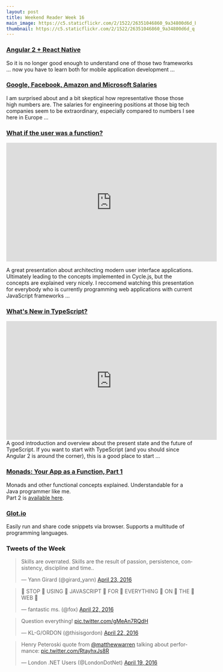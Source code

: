 ```yaml
---
layout: post
title: Weekend Reader Week 16
main_image: https://c5.staticflickr.com/2/1522/26351046860_9a34800d6d_b.jpg
thumbnail: https://c5.staticflickr.com/2/1522/26351046860_9a34800d6d_q.jpg
---
```


### [Angular 2 + React Native](http://angularjs.blogspot.ch/2016/04/angular-2-react-native.html)
So it is no longer good enough to understand one of those two frameworks ... now you have to learn both for mobile application development ...


### [Google, Facebook, Amazon and Microsoft Salaries](https://blog.step.com/2016/04/08/an-open-source-project-for-tech-salaries/)
I am surprised about and a bit skeptical how representative those those high numbers are. The salaries for engineering positions at those big tech companies seem to be extraordinary, especially compared to numbers I see here in Europe ...


### [What if the user was a function? ](https://www.youtube.com/watch?v=1zj7M1LnJV4)

<iframe width="560" height="315" src="https://www.youtube.com/embed/1zj7M1LnJV4" frameborder="0" allowfullscreen></iframe>

A great presentation about architecting modern user interface applications. Ultimately leading to the concepts implemented in Cycle.js, but the concepts are explained very nicely. I reccomend watching this presentation for everybody who is currently programming web applications with current JavaScript frameworks ...


### [What's New in TypeScript?](https://channel9.msdn.com/Events/Build/2016/B881)
<iframe src="https://channel9.msdn.com/Events/Build/2016/B881/player" width="560" height="315" allowFullScreen frameBorder="0"></iframe>
A good introduction and overview about the present state and the future of TypeScript. If you want to start with TypeScript (and you should since Angular 2 is around the corner), this is a good place to start ...


### [Monads: Your App as a Function, Part 1](https://mttkay.github.io/blog/2014/01/25/your-app-as-a-function/)
Monads and other functional concepts explained. Understandable for a Java programmer like me.  
Part 2 is [available here](https://mttkay.github.io/blog/2014/01/25/monads-your-app-as-a-function-part-2/).


### [Glot.io](https://glot.io/)
Easily run and share code snippets via browser. Supports a multitude of programming languages.



### Tweets of the Week
<blockquote class="twitter-tweet" data-lang="en"><p lang="en" dir="ltr">Skills are overrated. Skills are the result of passion, persistence, consistency, discipline and time..</p>&mdash; Yann Girard (@girard_yann) <a href="https://twitter.com/girard_yann/status/723709021946011648">April 23, 2016</a></blockquote>

<blockquote class="twitter-tweet" data-lang="en"><p lang="en" dir="ltr">👏 STOP 👏 USING 👏 JAVASCRIPT 👏 FOR 👏 EVERYTHING 👏 ON 👏 THE 👏 WEB 👏</p>&mdash; fantastic ms. (@fox) <a href="https://twitter.com/fox/status/723358548676120578">April 22, 2016</a></blockquote>
<script async src="//platform.twitter.com/widgets.js" charset="utf-8"></script>

<blockquote class="twitter-tweet" data-lang="en"><p lang="en" dir="ltr">Question everything! <a href="https://t.co/gMeAn7RQdH">pic.twitter.com/gMeAn7RQdH</a></p>&mdash; KL-G/ORDON (@thisisgordon) <a href="https://twitter.com/thisisgordon/status/723436387018543104">April 22, 2016</a></blockquote>

<blockquote class="twitter-tweet" data-lang="en"><p lang="en" dir="ltr">Henry Peteroski quote from <a href="https://twitter.com/matthewwarren">@matthewwarren</a> talking about performance: <a href="https://t.co/RtayhxJs8R">pic.twitter.com/RtayhxJs8R</a></p>&mdash; London .NET Users (@LondonDotNet) <a href="https://twitter.com/LondonDotNet/status/722491135994802177">April 19, 2016</a></blockquote>
